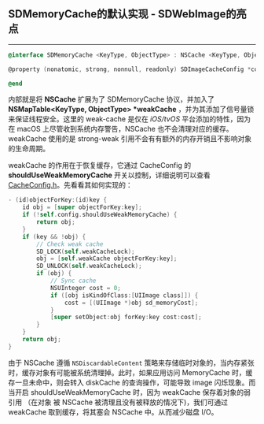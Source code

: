 ## SDMemoryCache的默认实现 - SDWebImage的亮点

-----------

```objective-c
@interface SDMemoryCache <KeyType, ObjectType> : NSCache <KeyType, ObjectType> <SDMemoryCache>

@property (nonatomic, strong, nonnull, readonly) SDImageCacheConfig *config;

@end
```

内部就是将 **NSCache** 扩展为了 SDMemoryCache 协议，并加入了 **NSMapTable<KeyType, ObjectType> \*weakCache** ，并为其添加了信号量锁来保证线程安全。这里的 weak-cache 是仅在 *iOS/tvOS* 平台添加的特性，因为在 macOS 上尽管收到系统内存警告，NSCache 也不会清理对应的缓存。weakCache 使用的是 strong-weak 引用不会有有额外的内存开销且不影响对象的生命周期。

weakCache 的作用在于恢复缓存，它通过 CacheConfig 的 **shouldUseWeakMemoryCache** 开关以控制，详细说明可以查看 [CacheConfig.h](https://github.com/SDWebImage/SDWebImage/blob/master/SDWebImage/Core/SDImageCacheConfig.h)。先看看其如何实现的：

```objective-c
- (id)objectForKey:(id)key {
    id obj = [super objectForKey:key];
    if (!self.config.shouldUseWeakMemoryCache) {
        return obj;
    }
    if (key && !obj) {
        // Check weak cache
        SD_LOCK(self.weakCacheLock);
        obj = [self.weakCache objectForKey:key];
        SD_UNLOCK(self.weakCacheLock);
        if (obj) {
            // Sync cache
            NSUInteger cost = 0;
            if ([obj isKindOfClass:[UIImage class]]) {
                cost = [(UIImage *)obj sd_memoryCost];
            }
            [super setObject:obj forKey:key cost:cost];
        }
    }
    return obj;
}
```

由于 NSCache 遵循  `NSDiscardableContent`  策略来存储临时对象的，当内存紧张时，缓存对象有可能被系统清理掉。此时，如果应用访问 MemoryCache 时，缓存一旦未命中，则会转入 diskCache 的查询操作，可能导致 image 闪烁现象。而当开启 shouldUseWeakMemoryCache 时，因为 weakCache 保存着对象的弱引用 （在对象 被 NSCache 被清理且没有被释放的情况下)，我们可通过 weakCache 取到缓存，将其塞会 NSCache 中。从而减少磁盘 I/O。









